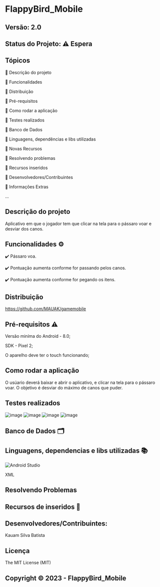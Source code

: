 # FlappyBird_Mobile
## Versão: 2.0
## Status do Projeto: ⚠️ Espera

## Tópicos
🔹 Descrição do projeto 

🔹 Funcionalidades

🔹 Distribuição

🔹 Pré-requisitos

🔹 Como rodar a aplicação

🔹 Testes realizados

🔹 Banco de Dados

🔹 Linguagens, dependências e libs utilizadas

🔹 Novas Recursos

🔹 Resolvendo problemas

🔹 Recursos inseridos 

🔹 Desenvolvedores/Contribuintes

🔹 Informações Extras


...

## Descrição do projeto
Aplicativo em que o jogador tem que clicar na tela para o pássaro voar e desviar dos canos.

## Funcionalidades ⚙️
✔️ Pássaro voa.

✔️ Pontuação aumenta conforme for passando pelos canos.

✔️ Pontuação aumenta conforme for pegando os itens.

## Distribuição
https://github.com/MAUAK/gamemobile

## Pré-requisitos ⚠️    
Versão miníma do Android - 8.0; 

SDK - Pixel 2; 

O aparelho deve ter o touch funcionando;

## Como rodar a aplicação 
O usúario deverá baixar e abrir o aplicativo, e clicar na tela para o pássaro voar. O objetivo é desviar do máximo de canos que puder.

## Testes realizados
![image](https://user-images.githubusercontent.com/83432308/236356147-34a51681-6060-4e14-a97d-93c63a478dca.png)
![image](https://user-images.githubusercontent.com/83432308/236356171-91f70838-447e-4701-91de-05ad3ea83663.png)
![image](https://user-images.githubusercontent.com/83432308/236356307-197eb88b-20bb-42e6-ae9a-909a9996e34b.png)
![image](https://user-images.githubusercontent.com/83432308/236356352-77162540-68e4-456f-b886-fc7dfa75a537.png)


## Banco de Dados 🗂️


## Linguagens, dependencias e libs utilizadas 📚
![Android Studio](https://img.shields.io/badge/Android-3DDC84?style=for-the-badge&logo=android&logoColor=white)

XML

## Resolvendo Problemas 


## Recursos de inseridos 🧰



## Desenvolvedores/Contribuintes:
Kauam Silva Batista

## Licença
The MIT License (MIT)

## Copyright ©️ 2023 - FlappyBird_Mobile
